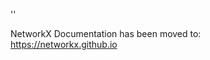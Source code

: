 '<meta http-equiv="refresh" content="0; URL=https://networkx.github.io/documentation/latest/./reference/algorithms/generated/networkx.algorithms.link_analysis.hits_alg.hub_matrix.html">'

NetworkX Documentation has been moved to:<br><a href="https://networkx.github.io">https://networkx.github.io</a>

